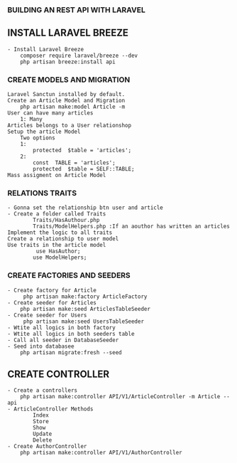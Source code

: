 ### BUILDING AN REST API WITH LARAVEL

## INSTALL LARAVEL BREEZE
    - Install Laravel Breeze
        composer require laravel/breeze --dev
        php artisan breeze:install api

### CREATE MODELS AND MIGRATION
    Laravel Sanctun installed by default.
    Create an Article Model and Migration
        php artisan make:model Article -m  
    User can have many articles
        1: Many
    Articles belongs to a User relationshop
    Setup the article Model
        Two options
        1:  
            protected  $table = 'articles';
        2:
            const  TABLE = 'articles';
            protected  $table = SELF::TABLE;
    Mass assigment on Article Model

### RELATIONS TRAITS
    - Gonna set the relationship btn user and article
    - Create a folder called Traits
            Traits/HasAuthour.php
            Traits/ModelHelpers.php :If an aouthor has written an articles
    Implement the logic to all traits 
    Create a relationship to user model
    Use traits in the article model
             use HasAuthor;
            use ModelHelpers;

### CREATE FACTORIES AND SEEDERS
    - Create factory for Article
         php artisan make:factory ArticleFactory  
    - Create seeder for Articles
        php artisan make:seed ArticlesTableSeeder  
    - Create seeder for Users
         php artisan make:seed UsersTableSeeder
    - Wtite all logics in both factory
    - Wtite all logics in both seeders table
    - Call all seeder in DatabaseSeeder
    - Seed into databasee
        php artisan migrate:fresh --seed    

## CREATE CONTROLLER 
    - Create a controllers
        php artisan make:controller API/V1/ArticleController -m Article --api 
    - ArticleController Methods
            Index
            Store
            Show
            Update
            Delete
    - Create AuthorController
        php artisan make:controller API/V1/AuthorController 
        















    

